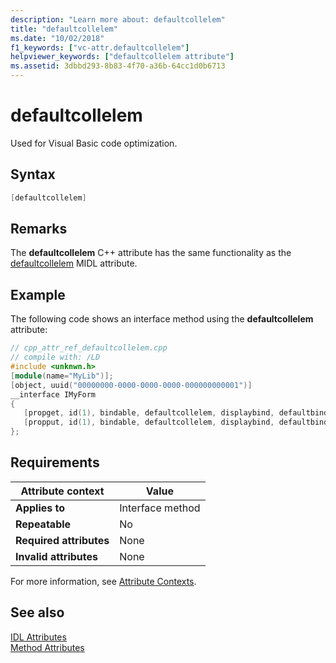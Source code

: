 ```yaml
---
description: "Learn more about: defaultcollelem"
title: "defaultcollelem"
ms.date: "10/02/2018"
f1_keywords: ["vc-attr.defaultcollelem"]
helpviewer_keywords: ["defaultcollelem attribute"]
ms.assetid: 3dbbd293-8b83-4f70-a36b-64cc1d0b6713
---
```

# defaultcollelem

Used for Visual Basic code optimization.

## Syntax

```cpp
[defaultcollelem]
```

## Remarks

The **defaultcollelem** C++ attribute has the same functionality as the [defaultcollelem](/windows/win32/Midl/defaultcollelem) MIDL attribute.

## Example

The following code shows an interface method using the **defaultcollelem** attribute:

```cpp
// cpp_attr_ref_defaultcollelem.cpp
// compile with: /LD
#include <unknwn.h>
[module(name="MyLib")];
[object, uuid("00000000-0000-0000-0000-000000000001")]
__interface IMyForm
{
   [propget, id(1), bindable, defaultcollelem, displaybind, defaultbind, requestedit] HRESULT P1([out, retval] long *nSize);
   [propput, id(1), bindable, defaultcollelem, displaybind, defaultbind, requestedit] HRESULT P1([in] long nSize);
};
```

## Requirements

| Attribute context | Value |
|-|-|
|**Applies to**|Interface method|
|**Repeatable**|No|
|**Required attributes**|None|
|**Invalid attributes**|None|

For more information, see [Attribute Contexts](cpp-attributes-com-net.md#contexts).

## See also

[IDL Attributes](idl-attributes.md)<br/>
[Method Attributes](method-attributes.md)
